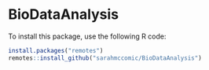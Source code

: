 # BioDataAnalysis

To install this package, use the following R code:

```r
install.packages("remotes")
remotes::install_github("sarahmccomic/BioDataAnalysis")
